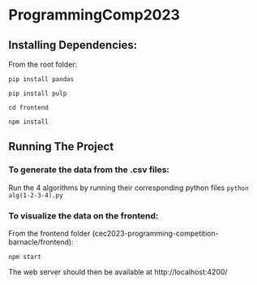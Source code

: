 # ProgrammingComp2023

## Installing Dependencies:

From the root folder:

```
pip install pandas

pip install pulp

cd frontend

npm install
```

## Running The Project

### To generate the data from the .csv files:
Run the 4 algorithms by running their corresponding python files
``` python alg(1-2-3-4).py ```

### To visualize the data on the frontend:

From the frontend folder (cec2023-programming-competition-barnacle/frontend):

``` npm start ```

The web server should then be available at http://localhost:4200/
